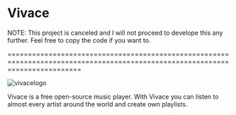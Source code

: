 # Vivace
NOTE: This project is canceled and I will not proceed to develope this any further. Feel free to copy the code if you want to.

==============================================================================================================================

![vivacelogo](https://user-images.githubusercontent.com/29477753/123559706-4bbaac00-d7a6-11eb-8cc3-f4d7a6b531c1.png)

Vivace is a free open-source music player. With Vivace you can listen to almost every artist around the world and create own playlists.
